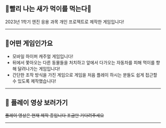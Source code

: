 ## 💨빨리 나는 새가 먹이를 먹는다💨

2023년 1학기 엔진 응용 과목 개인 프로젝트로 제작한 게임입니다!

---
## 💬어떤 게임인가요

- 모바일 하이퍼 캐주얼 게임입니다!
- 뒤에서 쫓아오는 다른 동물들을 처치하고 앞에서 다가오는 자동차를 피해 먹이를 향해 달려나가는 게임입니다!
- 간단한 조작 방식을 가진 게임으로 게임을 처음 플레이 하시는 분들도 쉽게 접근할 수 있도록 제작했습니다!

---
## 👀 플레이 영상 보러가기

~~플레이 영상은 현재 제작 중입니다 조금만 기다려주세요~~

---
